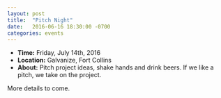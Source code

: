 ```yaml
---
layout: post
title:  "Pitch Night"
date:   2016-06-16 18:30:00 -0700
categories: events
---
```


- **Time:** Friday, July 14th, 2016
- **Location:** Galvanize, Fort Collins
- **About:** Pitch project ideas, shake hands and drink beers. If we like a pitch, we take on the project.

More details to come.
